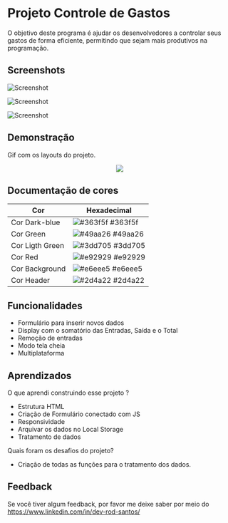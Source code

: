 # Projeto Controle de Gastos

O objetivo deste programa é ajudar os desenvolvedores a controlar seus gastos de forma eficiente, permitindo que sejam mais produtivos na programação.


## Screenshots

![Screenshot](https://uploaddeimagens.com.br/images/004/405/079/original/Capturar02-.jpg?1679627796)

![Screenshot](https://uploaddeimagens.com.br/images/004/405/080/original/Capturar02-1.jpg?1679627973)

![Screenshot](https://uploaddeimagens.com.br/images/004/405/081/full/Capturar02-2.jpg?1679628019)


## Demonstração

Gif com os layouts do projeto.

<p align="center">
    <img src="https://media.giphy.com/media/v1.Y2lkPTc5MGI3NjExYmFiMzJkOWU0NzkyYmI3NTEzN2EyMGRmZjI5NDhkMTNjZWY2OWUzZSZjdD1n/iLRl4VMenLs0ZTkPep/giphy.gif"
</p>


## Documentação de cores

| Cor             | Hexadecimal                                                  |
| --------------- | ------------------------------------------------------------ |
| Cor Dark-blue   | ![#363f5f](https://via.placeholder.com/10/363f5f?text=+) #363f5f |
| Cor Green       | ![#49aa26](https://via.placeholder.com/10/49aa26?text=+) #49aa26 |
| Cor Ligth Green | ![#3dd705](https://via.placeholder.com/10/3dd705?text=+) #3dd705 |
| Cor Red         | ![#e92929](https://via.placeholder.com/10/e92929?text=+) #e92929 |
| Cor Background  | ![#e6eee5](https://via.placeholder.com/10/e6eee5?text=+) #e6eee5 |
| Cor Header      | ![#2d4a22](https://via.placeholder.com/10/2d4a22?text=+) #2d4a22 |


## Funcionalidades

- Formulário para inserir novos dados
- Display com o somatório das Entradas, Saída e o Total
- Remoção de entradas
- Modo tela cheia
- Multiplataforma


## Aprendizados

O que aprendi construindo esse projeto ?

- Estrutura HTML
- Criação de Formulário conectado com JS
- Responsividade
- Arquivar os dados no Local Storage
- Tratamento de dados

Quais foram os desafios do projeto?

- Criação de todas as funções para o tratamento dos dados.

## Feedback

Se você tiver algum feedback, por favor me deixe saber por meio do https://www.linkedin.com/in/dev-rod-santos/

